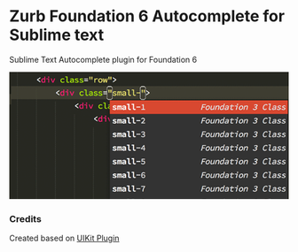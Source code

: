 Zurb Foundation 6 Autocomplete for Sublime text
=============
Sublime Text Autocomplete plugin for Foundation 6

![screenshot](screenshot.png)

### Credits
Created based on [UIKit Plugin](https://github.com/uikit/uikit-sublime)